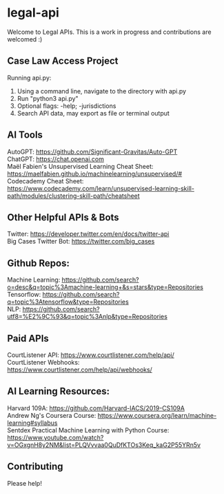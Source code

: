# legal-api
Welcome to Legal APIs. This is a work in progress and contributions are welcomed :)

## Case Law Access Project
Running api.py: </br>
1. Using a command line, navigate to the directory with api.py
2. Run "python3 api.py"
3. Optional flags: -help; -jurisdictions
4. Search API data, may export as file or terminal output

## AI Tools
AutoGPT: https://github.com/Significant-Gravitas/Auto-GPT </br>
ChatGPT: https://chat.openai.com </br>
Maël Fabien's Unsupervised Learning Cheat Sheet: https://maelfabien.github.io/machinelearning/unsupervised/# </br>
Codecademy Cheat Sheet: https://www.codecademy.com/learn/unsupervised-learning-skill-path/modules/clustering-skill-path/cheatsheet </br>

## Other Helpful APIs & Bots
Twitter: https://developer.twitter.com/en/docs/twitter-api </br>
Big Cases Twitter Bot: https://twitter.com/big_cases </br>

## Github Repos:
Machine Learning: https://github.com/search?o=desc&q=topic%3Amachine-learning+&s=stars&type=Repositories </br>
Tensorflow: https://github.com/search?q=topic%3Atensorflow&type=Repositories </br>
NLP: https://github.com/search?utf8=%E2%9C%93&q=topic%3Anlp&type=Repositories </br>

## Paid APIs
CourtListener API: https://www.courtlistener.com/help/api/ </br>
CourtListener Webhooks: https://www.courtlistener.com/help/api/webhooks/ </br>

## AI Learning Resources:
Harvard 109A: https://github.com/Harvard-IACS/2019-CS109A </br>
Andrew Ng's Coursera Course: https://www.coursera.org/learn/machine-learning#syllabus </br>
Sentdex Practical Machine Learning with Python Course: https://www.youtube.com/watch?v=OGxgnH8y2NM&list=PLQVvvaa0QuDfKTOs3Keq_kaG2P55YRn5v </br>

## Contributing
Please help!

